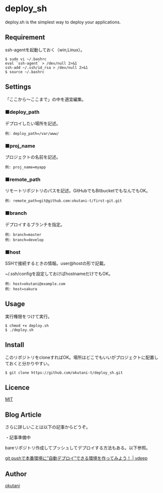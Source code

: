 # deploy_sh

deploy.sh is the simplest way to deploy your applications.

## Requirement

ssh-agentを起動しておく（win,Linux）。

```
$ sudo vi ~/.bashrc
eval `ssh-agent` > /dev/null 2>&1
ssh-add ~/.ssh/id_rsa > /dev/null 2>&1
$ source ~/.bashrc
```

## Settings

「ここから～ここまで」の中を適宜編集。

### ■deploy_path

デプロイしたい場所を記述。

```
例: deploy_path=/var/www/
```

### ■proj_name

プロジェクトの名前を記述。

```
例: proj_name=myapp
```

### ■remote_path

リモートリポジトリのパスを記述。GitHubでもBitbucketでもなんでもOK。

```
例: remote_path=git@github.com:okutani-t/first-git.git
```

### ■branch

デプロイするブランチを指定。

```
例: branch=master
例: branch=develop
```

### ■host

SSHで接続するときの情報。user@hostの形で記載。

~/.ssh/configを設定しておけばhostnameだけでもOK。

```
例: host=okutani@example.com
例: host=sakura
```

## Usage

実行権限をつけて実行。

```
$ chmod +x deploy.sh
$ ./deploy.sh
```

## Install

このリポジトリをcloneすればOK。場所はどこでもいいがプロジェクトに配置しておくと分かりやすい。

```
$ git clone https://github.com/okutani-t/deploy_sh.git
```

## Licence

[MIT](https://github.com/tcnksm/tool/blob/master/LICENCE)

## Blog Article

さらに詳しいことは以下の記事からどうぞ。

・記事準備中

bareリポジトリ作成してプッシュしてデプロイする方法もある。以下参照。

[git pushで本番環境に”自動デプロイ”できる環境を作ってみよう！ | vdeep](http://vdeep.net/git-push-deploy)

## Author

[okutani](http://okutani.net)
